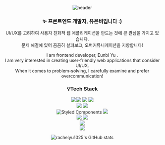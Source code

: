 <div align = "center">
  
![header](https://capsule-render.vercel.app/api?type=waving&color=gradient&height=300&section=header&text=Eunbi\'s%20Github!&fontSize=70&fontAlignY=43&fontAlign=51&animation=twinkling)
### ✨ 프론트엔드 개발자, 유은비입니다 :)

UI/UX를 고려하여 사용자 친화적 웹 애플리케이션을 만드는 것에 큰 관심을 가지고 있습니다. \
문제 해결에 있어 꼼꼼히 살펴보고, 오버커뮤니케이션을 지향합니다! 

I am frontend developer, Eunbi Yu . \
I am very interested in creating user-friendly web applications that consider UI/UX. \
When it comes to problem-solving, I carefully examine and prefer overcommunication!

### 💡Tech Stack
<img src="https://img.shields.io/badge/html5-E34F26?style=for-the-badge&logo=html5&logoColor=white"><img src="https://img.shields.io/badge/css-1572B6?style=for-the-badge&logo=css3&logoColor=white"> <img src="https://img.shields.io/badge/javascript-F7DF1E?style=for-the-badge&logo=javascript&logoColor=black"> <img src="https://img.shields.io/badge/typescript-3178C6?style=for-the-badge&logo=typescript&logoColor=white">  \
<img src="https://img.shields.io/badge/react-61DAFB?style=for-the-badge&logo=react&logoColor=black"> <img src="https://img.shields.io/badge/next.js-000000?style=for-the-badge&logo=next.js&logoColor=white"> \
![Styled Components](https://img.shields.io/badge/styled--components-DB7093?style=for-the-badge&logo=styled-components&logoColor=white) <img src="https://img.shields.io/badge/tailwindCSS-06B6D4?style=for-the-badge&logo=tailwindCSS&logoColor=white"> \
<img src="https://img.shields.io/badge/react query-FF4154?style=for-the-badge&logo=reactquery&logoColor=white">
<img src="https://img.shields.io/badge/axios-5A29E4?style=for-the-badge&logo=axios&logoColor=white"> \
<img src="https://img.shields.io/badge/recoil-000000?style=for-the-badge&logo=recoil&logoColor=white"> \
<img src="https://img.shields.io/badge/AWS S3-569A31?style=for-the-badge&logo=aws&logoColor=white">

![rachelyu1025's GitHub stats](https://github-readme-stats.vercel.app/api?username=rachelyu1025&show_icons=true&theme=radical)
</div>
<!--
**rachelyu1025/rachelyu1025** is a ✨ _special_ ✨ repository because its `README.md` (this file) appears on your GitHub profile.

Here are some ideas to get you started:

- 🔭 I’m currently working on ...
- 🌱 I’m currently learning ...
- 👯 I’m looking to collaborate on ...
- 🤔 I’m looking for help with ...
- 💬 Ask me about ...
- 📫 How to reach me: ...
- 😄 Pronouns: ...
- ⚡ Fun fact: ...
-->
